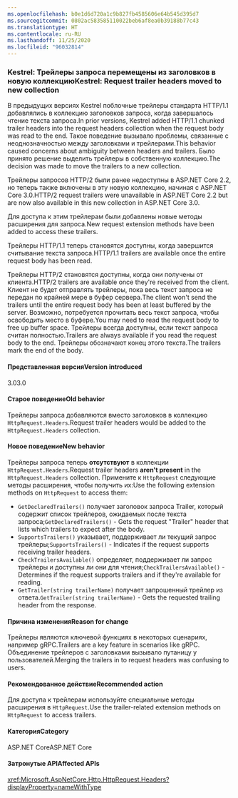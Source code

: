 ```yaml
---
ms.openlocfilehash: b0e1d6d720a1c9b827fb4585606e64b545d395d7
ms.sourcegitcommit: 0802ac583585110022beb6af8ea0b39188b77c43
ms.translationtype: HT
ms.contentlocale: ru-RU
ms.lasthandoff: 11/25/2020
ms.locfileid: "96032814"
---
```

### <a name="kestrel-request-trailer-headers-moved-to-new-collection"></a><span data-ttu-id="d6039-101">Kestrel: Трейлеры запроса перемещены из заголовков в новую коллекцию</span><span class="sxs-lookup"><span data-stu-id="d6039-101">Kestrel: Request trailer headers moved to new collection</span></span>

<span data-ttu-id="d6039-102">В предыдущих версиях Kestrel поблочные трейлеры стандарта HTTP/1.1 добавлялись в коллекцию заголовков запроса, когда завершалось чтение текста запроса.</span><span class="sxs-lookup"><span data-stu-id="d6039-102">In prior versions, Kestrel added HTTP/1.1 chunked trailer headers into the request headers collection when the request body was read to the end.</span></span> <span data-ttu-id="d6039-103">Такое поведение вызывало проблемы, связанные с неоднозначностью между заголовками и трейлерами.</span><span class="sxs-lookup"><span data-stu-id="d6039-103">This behavior caused concerns about ambiguity between headers and trailers.</span></span> <span data-ttu-id="d6039-104">Было принято решение выделить трейлеры в собственную коллекцию.</span><span class="sxs-lookup"><span data-stu-id="d6039-104">The decision was made to move the trailers to a new collection.</span></span>

<span data-ttu-id="d6039-105">Трейлеры запросов HTTP/2 были ранее недоступны в ASP.NET Core 2.2, но теперь также включены в эту новую коллекцию, начиная с ASP.NET Core 3.0.</span><span class="sxs-lookup"><span data-stu-id="d6039-105">HTTP/2 request trailers were unavailable in ASP.NET Core 2.2 but are now also available in this new collection in ASP.NET Core 3.0.</span></span>

<span data-ttu-id="d6039-106">Для доступа к этим трейлерам были добавлены новые методы расширения для запроса.</span><span class="sxs-lookup"><span data-stu-id="d6039-106">New request extension methods have been added to access these trailers.</span></span>

<span data-ttu-id="d6039-107">Трейлеры HTTP/1.1 теперь становятся доступны, когда завершится считывание текста запроса.</span><span class="sxs-lookup"><span data-stu-id="d6039-107">HTTP/1.1 trailers are available once the entire request body has been read.</span></span>

<span data-ttu-id="d6039-108">Трейлеры HTTP/2 становятся доступны, когда они получены от клиента.</span><span class="sxs-lookup"><span data-stu-id="d6039-108">HTTP/2 trailers are available once they're received from the client.</span></span> <span data-ttu-id="d6039-109">Клиент не будет отправлять трейлеры, пока весь текст запроса не передан по крайней мере в буфер сервера.</span><span class="sxs-lookup"><span data-stu-id="d6039-109">The client won't send the trailers until the entire request body has been at least buffered by the server.</span></span> <span data-ttu-id="d6039-110">Возможно, потребуется прочитать весь текст запроса, чтобы освободить место в буфере.</span><span class="sxs-lookup"><span data-stu-id="d6039-110">You may need to read the request body to free up buffer space.</span></span> <span data-ttu-id="d6039-111">Трейлеры всегда доступны, если текст запроса считан полностью.</span><span class="sxs-lookup"><span data-stu-id="d6039-111">Trailers are always available if you read the request body to the end.</span></span> <span data-ttu-id="d6039-112">Трейлеры обозначают конец этого текста.</span><span class="sxs-lookup"><span data-stu-id="d6039-112">The trailers mark the end of the body.</span></span>

#### <a name="version-introduced"></a><span data-ttu-id="d6039-113">Представленная версия</span><span class="sxs-lookup"><span data-stu-id="d6039-113">Version introduced</span></span>

<span data-ttu-id="d6039-114">3.0</span><span class="sxs-lookup"><span data-stu-id="d6039-114">3.0</span></span>

#### <a name="old-behavior"></a><span data-ttu-id="d6039-115">Старое поведение</span><span class="sxs-lookup"><span data-stu-id="d6039-115">Old behavior</span></span>

<span data-ttu-id="d6039-116">Трейлеры запроса добавляются вместо заголовков в коллекцию `HttpRequest.Headers`.</span><span class="sxs-lookup"><span data-stu-id="d6039-116">Request trailer headers would be added to the `HttpRequest.Headers` collection.</span></span>

#### <a name="new-behavior"></a><span data-ttu-id="d6039-117">Новое поведение</span><span class="sxs-lookup"><span data-stu-id="d6039-117">New behavior</span></span>

<span data-ttu-id="d6039-118">Трейлеры запроса теперь **отсутствуют** в коллекции `HttpRequest.Headers`.</span><span class="sxs-lookup"><span data-stu-id="d6039-118">Request trailer headers **aren't present** in the `HttpRequest.Headers` collection.</span></span> <span data-ttu-id="d6039-119">Примените к `HttpRequest` следующие методы расширения, чтобы получить их:</span><span class="sxs-lookup"><span data-stu-id="d6039-119">Use the following extension methods on `HttpRequest` to access them:</span></span>

- <span data-ttu-id="d6039-120">`GetDeclaredTrailers()` получает заголовок запроса Trailer, который содержит список трейлеров, ожидаемых после текста запроса;</span><span class="sxs-lookup"><span data-stu-id="d6039-120">`GetDeclaredTrailers()` - Gets the request "Trailer" header that lists which trailers to expect after the body.</span></span>
- <span data-ttu-id="d6039-121">`SupportsTrailers()` указывает, поддерживает ли текущий запрос трейлеры;</span><span class="sxs-lookup"><span data-stu-id="d6039-121">`SupportsTrailers()` - Indicates if the request supports receiving trailer headers.</span></span>
- <span data-ttu-id="d6039-122">`CheckTrailersAvailable()` определяет, поддерживает ли запрос трейлеры и доступны ли они для чтения;</span><span class="sxs-lookup"><span data-stu-id="d6039-122">`CheckTrailersAvailable()` - Determines if the request supports trailers and if they're available for reading.</span></span>
- <span data-ttu-id="d6039-123">`GetTrailer(string trailerName)` получает запрошенный трейлер из ответа.</span><span class="sxs-lookup"><span data-stu-id="d6039-123">`GetTrailer(string trailerName)` - Gets the requested trailing header from the response.</span></span>

#### <a name="reason-for-change"></a><span data-ttu-id="d6039-124">Причина изменения</span><span class="sxs-lookup"><span data-stu-id="d6039-124">Reason for change</span></span>

<span data-ttu-id="d6039-125">Трейлеры являются ключевой функциях в некоторых сценариях, например gRPC.</span><span class="sxs-lookup"><span data-stu-id="d6039-125">Trailers are a key feature in scenarios like gRPC.</span></span> <span data-ttu-id="d6039-126">Объединение трейлеров с заголовками вызывало путаницу у пользователей.</span><span class="sxs-lookup"><span data-stu-id="d6039-126">Merging the trailers in to request headers was confusing to users.</span></span>

#### <a name="recommended-action"></a><span data-ttu-id="d6039-127">Рекомендованное действие</span><span class="sxs-lookup"><span data-stu-id="d6039-127">Recommended action</span></span>

<span data-ttu-id="d6039-128">Для доступа к трейлерам используйте специальные методы расширения в `HttpRequest`.</span><span class="sxs-lookup"><span data-stu-id="d6039-128">Use the trailer-related extension methods on `HttpRequest` to access trailers.</span></span>

#### <a name="category"></a><span data-ttu-id="d6039-129">Категория</span><span class="sxs-lookup"><span data-stu-id="d6039-129">Category</span></span>

<span data-ttu-id="d6039-130">ASP.NET Core</span><span class="sxs-lookup"><span data-stu-id="d6039-130">ASP.NET Core</span></span>

#### <a name="affected-apis"></a><span data-ttu-id="d6039-131">Затронутые API</span><span class="sxs-lookup"><span data-stu-id="d6039-131">Affected APIs</span></span>

<xref:Microsoft.AspNetCore.Http.HttpRequest.Headers?displayProperty=nameWithType>

<!--

#### Affected APIs

`P:Microsoft.AspNetCore.Http.HttpRequest.Headers`

-->

